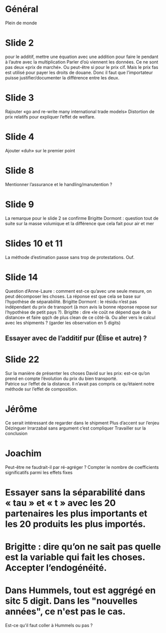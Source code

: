 # Général
Plein de monde

# Slide 2
pour le additif, mettre une équation avec une addition pour faire le pendant à l’autre avec la multiplication
Parler d’où viennent les données. Ce ne sont pas deux «prix de marché». Ou peut-être si pour le prix cif. Mais le prix fas est utilisé pour payer les droits de douane. Donc il faut que l’importateur puisse justifier/documenter la différence entre les deux.

# Slide 3
Rajouter «go and re-write many international trade models»
Distortion de prix relatifs pour expliquer l’effet de welfare.

# Slide 4
Ajouter «duh» sur le premier point
# Slide 8
Mentionner l’assurance et le handling/manutention ?
# Slide 9
La remarque pour le slide 2 se confirme
Brigitte Dormont : question tout de suite sur la masse volumique et la différence que cela fait pour air et mer

# Slides 10 et 11
La méthode d’estimation passe sans trop de protestations. Ouf.

# Slide 14
Question d’Anne-Laure : comment est-ce qu’avec une seule mesure, on peut décomposer les choses. La réponse est que cela se base sur l’hypothèse de séparabilité.
Brigitte Dormont : le résidu n’est pas indépendant du prix de transport (à mon avis la bonne réponse repose sur l’hypothèse de petit pays ?). 
Brigitte : dire «le coût ne dépend que de la distance» et faire qqch de plus clean de ce côté-là.
Ou aller vers le calcul avec les shipments ?  (garder les observation en 5 digits)

## Essayer avec de l’additif pur (Élise et autre) ?

#  Slide 22
Sur la manière de présenter les choses
David sur les prix: est-ce qu’on prend en compte l’évolution du prix du bien transporté.  
Patrice sur l’effet de la distance. Il n’avait pas compris ce qu’étaient notre méthode sur l’effet de composition. 

# Jérôme
Ce serait intéressant de regarder dans le shipment
Plus d’accent sur l’enjeu
Dézinguer Irrarzabal sans argument c’est compliquer
Travailler sur la conclusion

# Joachim
Peut-être ne faudrait-il par ré-agréger ? 
Compter le nombre de coefficients significatifs parmi les effets fixes

# Essayer sans la séparabilité dans « tau » et « t » avec les 20 partenaires les plus importants et les 20 produits les plus importés. 

# Brigitte : dire qu’on ne sait pas quelle est la variable qui fait les choses. Accepter l’endogénéité. 

# Dans Hummels, tout est aggrégé en sitc 5 digit. Dans les "nouvelles années", ce n'est pas le cas.
Est-ce qu'il faut coller à Hummels ou pas ?


